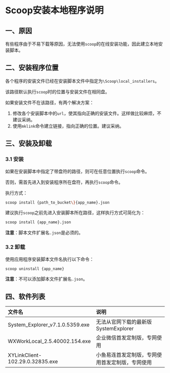 # Scoop安装本地程序说明

## 一、原因

有些程序由于不易下载等原因，无法使用`scoop`的在线安装功能，因此建立本地安装脚本。

## 二、安装程序位置

各个程序的安装文件已经在安装脚本文件中指定为`\Scoop\local_installers`。

该路径默认执行`scoop`时的位置与安装文件在相同盘。

如果安装文件不在该路径，有两个解决方案：
1. 修改各个安装脚本中的`url`，使其指向正确的安装文件。这样做比较麻烦，不建议采纳。
1. 使用`mklink`命令建立链接，指向正确的位置。建议采纳。

## 三、安装及卸载

### 3.1 安装

如果在安装脚本中指定了带盘符的路径，则可在任意位置执行`scoop`命令。

否则，需首先进入到安装程序所在盘符，再执行`scoop`命令。

执行方式：

```bash
scoop install {path_to_bucket\}{app_name}.json
```

建议执行`scoop`之前先进入安装脚本所在路径，这样执行方式可简化为：

```bash
scoop install {app_name}.json
```

**注意**：脚本文件扩展名`.json`是必须的。

### 3.2 卸载

使用应用程序安装脚本文件名执行以下命令：

```bash
scoop uninstall {app_name}
```

**注意**：不可以添加脚本文件扩展名`.json`。

## 四、软件列表

| 文件名 | 说明 |
| :--- | :---|
| System_Explorer_v7.1.0.5359.exe | 无法从官网下载的最新版SystemExplorer |
| WXWorkLocal_2.5.40002.154.exe | 企业微信首发定制版，专网使用 |
| XYLinkClient-102.29.0.32835.exe | 小鱼易连首发定制版，专网使用首发定制版，专网使用 |
